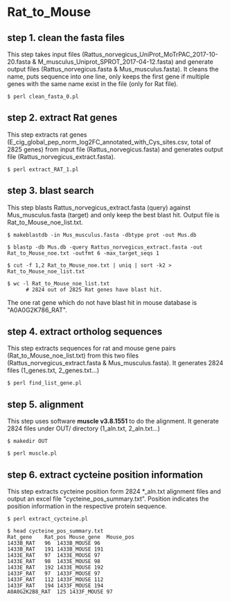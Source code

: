 # Rat_to_Mouse

## step 1. clean the fasta files

This step takes input files (Rattus_norvegicus_UniProt_MoTrPAC_2017-10-20.fasta & M_musculus_Uniprot_SPROT_2017-04-12.fasta) and generate output files (Rattus_norvegicus.fasta & Mus_musculus.fasta). It cleans the name, puts sequence into one line, only keeps the first gene if multiple genes with the same name exist in the file (only for Rat file).
```
$ perl clean_fasta_0.pl
```

## step 2. extract Rat genes

This step extracts rat genes (E_cig_global_pep_norm_log2FC_annotated_with_Cys_sites.csv, total of 2825 genes) from input file (Rattus_norvegicus.fasta) and generates output file (Rattus_norvegicus_extract.fasta).
```
$ perl extract_RAT_1.pl
```

## step 3. blast search

This step blasts Rattus_norvegicus_extract.fasta (query) against Mus_musculus.fasta (target) and only keep the best blast hit. Output file is Rat_to_Mouse_noe_list.txt.
```
$ makeblastdb -in Mus_musculus.fasta -dbtype prot -out Mus.db

$ blastp -db Mus.db -query Rattus_norvegicus_extract.fasta -out Rat_to_Mouse_noe.txt -outfmt 6 -max_target_seqs 1

$ cut -f 1,2 Rat_to_Mouse_noe.txt | uniq | sort -k2 > Rat_to_Mouse_noe_list.txt

$ wc -l Rat_to_Mouse_noe_list.txt
      # 2824 out of 2825 Rat genes have blast hit.
```
The one rat gene which do not have blast hit in mouse database is "A0A0G2K786_RAT".

## step 4. extract ortholog sequences

This step extracts sequences for rat and mouse gene pairs (Rat_to_Mouse_noe_list.txt) from this two files (Rattus_norvegicus_extract.fasta & Mus_musculus.fasta). It generates 2824 files (1_genes.txt, 2_genes.txt...)
```
$ perl find_list_gene.pl
```

## step 5. alignment

This step uses software **muscle v3.8.1551** to do the alignment. It generate 2824 files under OUT/ directory (1_aln.txt, 2_aln.txt...)
```
$ makedir OUT

$ perl muscle.pl
```

## step 6. extract cycteine position information

This step extracts cycteine position form 2824 \*\_aln.txt alignment files and output an excel file "cycteine_pos_summary.txt". Position indicates the position information in the respective protein sequence. 

```
$ perl extract_cycteine.pl

$ head cycteine_pos_summary.txt
Rat_gene	Rat_pos	Mouse_gene	Mouse_pos
1433B_RAT	96	1433B_MOUSE	96
1433B_RAT	191	1433B_MOUSE	191
1433E_RAT	97	1433E_MOUSE	97
1433E_RAT	98	1433E_MOUSE	98
1433E_RAT	192	1433E_MOUSE	192
1433F_RAT	97	1433F_MOUSE	97
1433F_RAT	112	1433F_MOUSE	112
1433F_RAT	194	1433F_MOUSE	194
A0A0G2K2B8_RAT	125	1433F_MOUSE	97
```

